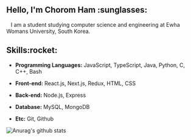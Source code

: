<h2>Hello, I'm Chorom Ham :sunglasses:</h2>
 &nbsp;&nbsp;&nbsp;I am a student studying computer science and engineering at Ewha Womans University, South Korea.

<h2>Skills:rocket:</h2>
<ul>
  <li><p><b>Programming Languages:</b> JavaScript, TypeScript, Java, Python, C, C++, Bash 
  <li><p><b>Front-end:</b> React.js, Next.js, Redux, HTML, CSS
  <li><p><b>Back-end:</b> Node.js, Express
  <li><p><b>Database:</b> MySQL, MongoDB
  <li><p><b>Etc:</b> Git, Github
</ul>

![Anurag's github stats](https://github-readme-stats.vercel.app/api?username=chorom-ham&count_private=true)

<!--
**chorom-ham/chorom-ham** is a ✨ _special_ ✨ repository because its `README.md` (this file) appears on your GitHub profile.

Here are some ideas to get you started:

- 🔭 I’m currently working on ...
- 🌱 I’m currently learning ...
- 👯 I’m looking to collaborate on ...
- 🤔 I’m looking for help with ...
- 💬 Ask me about ...
- 📫 How to reach me: ...
- 😄 Pronouns: ...
- ⚡ Fun fact: ...
-->
